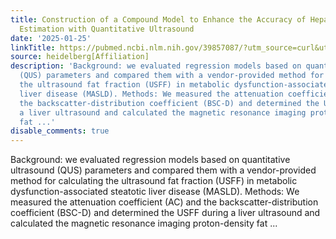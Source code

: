 ```yaml
---
title: Construction of a Compound Model to Enhance the Accuracy of Hepatic Fat Fraction
  Estimation with Quantitative Ultrasound
date: '2025-01-25'
linkTitle: https://pubmed.ncbi.nlm.nih.gov/39857087/?utm_source=curl&utm_medium=rss&utm_campaign=pubmed-2&utm_content=1FakS-2QOkCT8HsMOQP1bCRQ4YzyumYOmxmF0moLsQ3dFB1E9V&fc=20220326224207&ff=20250125170422&v=2.18.0.post9+e462414
source: heidelberg[Affiliation]
description: 'Background: we evaluated regression models based on quantitative ultrasound
  (QUS) parameters and compared them with a vendor-provided method for calculating
  the ultrasound fat fraction (USFF) in metabolic dysfunction-associated steatotic
  liver disease (MASLD). Methods: We measured the attenuation coefficient (AC) and
  the backscatter-distribution coefficient (BSC-D) and determined the USFF during
  a liver ultrasound and calculated the magnetic resonance imaging proton-density
  fat ...'
disable_comments: true
---
```

Background: we evaluated regression models based on quantitative ultrasound (QUS) parameters and compared them with a vendor-provided method for calculating the ultrasound fat fraction (USFF) in metabolic dysfunction-associated steatotic liver disease (MASLD). Methods: We measured the attenuation coefficient (AC) and the backscatter-distribution coefficient (BSC-D) and determined the USFF during a liver ultrasound and calculated the magnetic resonance imaging proton-density fat ...